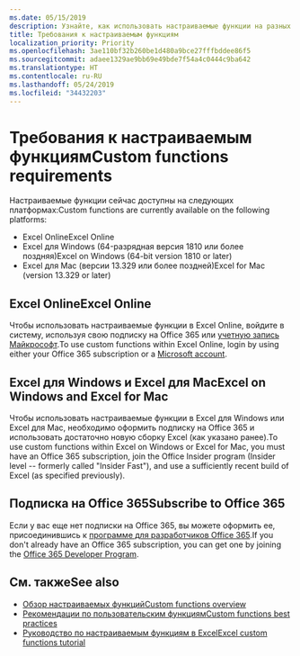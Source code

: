 ```yaml
---
ms.date: 05/15/2019
description: Узнайте, как использовать настраиваемые функции на разных платформах.
title: Требования к настраиваемым функциям
localization_priority: Priority
ms.openlocfilehash: 3ae110bf32b260be1d480a9bce27fffbddee86f5
ms.sourcegitcommit: adaee1329ae9bb69e49bde7f54a4c0444c9ba642
ms.translationtype: HT
ms.contentlocale: ru-RU
ms.lasthandoff: 05/24/2019
ms.locfileid: "34432203"
---
```

# <a name="custom-functions-requirements"></a><span data-ttu-id="12c2c-103">Требования к настраиваемым функциям</span><span class="sxs-lookup"><span data-stu-id="12c2c-103">Custom functions requirements</span></span>

<span data-ttu-id="12c2c-104">Настраиваемые функции сейчас доступны на следующих платформах:</span><span class="sxs-lookup"><span data-stu-id="12c2c-104">Custom functions are currently available on the following platforms:</span></span>

- <span data-ttu-id="12c2c-105">Excel Online</span><span class="sxs-lookup"><span data-stu-id="12c2c-105">Excel Online</span></span>
- <span data-ttu-id="12c2c-106">Excel для Windows (64-разрядная версия 1810 или более поздняя)</span><span class="sxs-lookup"><span data-stu-id="12c2c-106">Excel on Windows (64-bit version 1810 or later)</span></span>
- <span data-ttu-id="12c2c-107">Excel для Mac (версии 13.329 или более поздней)</span><span class="sxs-lookup"><span data-stu-id="12c2c-107">Excel for Mac (version 13.329 or later)</span></span>

## <a name="excel-online"></a><span data-ttu-id="12c2c-108">Excel Online</span><span class="sxs-lookup"><span data-stu-id="12c2c-108">Excel Online</span></span>
<span data-ttu-id="12c2c-109">Чтобы использовать настраиваемые функции в Excel Online, войдите в систему, используя свою подписку на Office 365 или [учетную запись Майкрософт](https://account.microsoft.com/account).</span><span class="sxs-lookup"><span data-stu-id="12c2c-109">To use custom functions within Excel Online, login by using either your Office 365 subscription or a [Microsoft account](https://account.microsoft.com/account).</span></span>

## <a name="excel-on-windows-and-excel-for-mac"></a><span data-ttu-id="12c2c-110">Excel для Windows и Excel для Mac</span><span class="sxs-lookup"><span data-stu-id="12c2c-110">Excel on Windows and Excel for Mac</span></span>
<span data-ttu-id="12c2c-111">Чтобы использовать настраиваемые функции в Excel для Windows или Excel для Mac, необходимо оформить подписку на Office 365 и использовать достаточно новую сборку Excel (как указано ранее).</span><span class="sxs-lookup"><span data-stu-id="12c2c-111">To use custom functions within Excel on Windows or Excel for Mac, you must have an Office 365 subscription, join the Office Insider program (Insider level -- formerly called "Insider Fast"), and use a sufficiently recent build of Excel (as specified previously).</span></span>

## <a name="subscribe-to-office-365"></a><span data-ttu-id="12c2c-112">Подписка на Office 365</span><span class="sxs-lookup"><span data-stu-id="12c2c-112">Subscribe to Office 365</span></span>
<span data-ttu-id="12c2c-113">Если у вас еще нет подписки на Office 365, вы можете оформить ее, присоединившись к [программе для разработчиков Office 365](https://developer.microsoft.com/ru-RU/office/dev-program).</span><span class="sxs-lookup"><span data-stu-id="12c2c-113">If you don't already have an Office 365 subscription, you can get one by joining the [Office 365 Developer Program](https://developer.microsoft.com/en-us/office/dev-program).</span></span>

## <a name="see-also"></a><span data-ttu-id="12c2c-114">См. также</span><span class="sxs-lookup"><span data-stu-id="12c2c-114">See also</span></span>
* [<span data-ttu-id="12c2c-115">Обзор настраиваемых функций</span><span class="sxs-lookup"><span data-stu-id="12c2c-115">Custom functions overview</span></span>](custom-functions-overview.md)
* [<span data-ttu-id="12c2c-116">Рекомендации по пользовательским функциям</span><span class="sxs-lookup"><span data-stu-id="12c2c-116">Custom functions best practices</span></span>](custom-functions-best-practices.md)
* [<span data-ttu-id="12c2c-117">Руководство по настраиваемым функциям в Excel</span><span class="sxs-lookup"><span data-stu-id="12c2c-117">Excel custom functions tutorial</span></span>](../tutorials/excel-tutorial-create-custom-functions.md)
